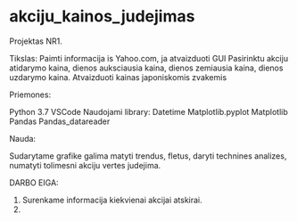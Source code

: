 # akciju_kainos_judejimas

Projektas NR1.

Tikslas: 
Paimti informacija is Yahoo.com, ja atvaizduoti GUI
Pasirinktu akciju atidarymo kaina, dienos auksciausia kaina, dienos zemiausia kaina, dienos uzdarymo kaina.
Atvaizduoti kainas japoniskomis zvakemis

Priemones:

Python 3.7
VSCode
Naudojami library:
	Datetime
	Matplotlib.pyplot
	Matplotlib
	Pandas
	Pandas_datareader

Nauda:

Sudarytame grafike galima matyti trendus, fletus, daryti technines analizes, numatyti tolimesni akciju vertes judejima.

DARBO EIGA:

1) Surenkame informacija kiekvienai akcijai atskirai.
2) 
